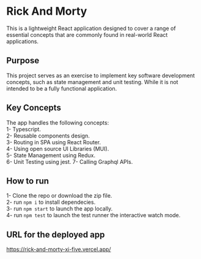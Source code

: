 # Rick And Morty

This is a lightweight React application designed to cover a range of essential concepts that are commonly found in real-world React applications. 

## Purpose

This project serves as an exercise to implement key software development concepts, such as state management and unit testing. While it is not intended to be a fully functional application.

## Key Concepts

The app handles the following concepts:\
1- Typescript.\
2- Reusable components design.\
3- Routing in SPA using React Router.\
4- Using open source UI Libraries (MUI).\
5- State Management using Redux.\
6- Unit Testing using jest.
7- Calling Graphql APIs.

## How to run

1- Clone the repo or download the zip file.\
2- run `npm i` to install dependecies.\
3- run `npm start` to launch the app locally.\
4- run `npm test` to launch the test runner the interactive watch mode.

## URL for the deployed app
https://rick-and-morty-xi-five.vercel.app/
